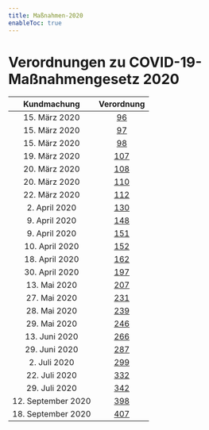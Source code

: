 ```yaml
---
title: Maßnahmen-2020
enableToc: true
---
```


# Verordnungen zu COVID-19-Maßnahmengesetz 2020

| Kundmachung   | Verordnung       |
|:-------------:|:----------------:|
| 15. März 2020 | [96](20-96.md)   |
| 15. März 2020 | [97](20-97.md)   |
| 15. März 2020 | [98](20-98.md)   |
| 19. März 2020 | [107](20-107.md) |
| 20. März 2020 | [108](20-108.md) |
| 20. März 2020 | [110](20-110.md) |
| 22. März 2020 | [112](20-112.md) |
| 2. April 2020 | [130](20-130.md) | 
| 9. April 2020 | [148](20-148.md) |
| 9. April 2020 | [151](20-151.md) |
| 10. April 2020 | [152](20-152.md) |
| 18. April 2020 | [162](20-162.md) |
| 30. April 2020 | [197](20-197.md) |
| 13. Mai 2020 | [207](20-207.md) |
| 27. Mai 2020 | [231](20-231.md) |
| 28. Mai 2020 | [239](20-239.md) |
| 29. Mai 2020 | [246](20-246.md) |
| 13. Juni 2020 | [266](20-266.md) |
| 29. Juni 2020 | [287](20-287.md) |
| 2. Juli 2020 | [299](20-299.md) |
| 22. Juli 2020 | [332](20-332.md) |
| 29. Juli 2020 | [342](20-342.md) |
| 12. September 2020 | [398](20-398.md) |
| 18. September 2020 | [407](20-407.md) |

